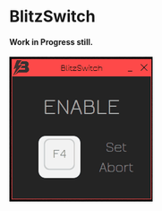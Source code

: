 # BlitzSwitch

#### Work in Progress still.
![Test](https://github.com/0xBlitzmachine/BlitzSwitch/blob/master/BlitzSwitch/Resources/Animation.gif)
